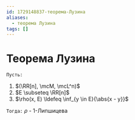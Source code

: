```yaml
---
id: 1729148837-теорема-Лузина
aliases:
  - теорема Лузина
tags: []
---
```


# Теорема Лузина
`Пусть:`
1. $(\RR[n], \mcM, \mcL^n)$
2. $E \subseteq \RR[n]$ 
3. $\rho(x, E) \ldefeq \inf_{y \in E}{\abs{x - y}}$

`Тогда:`
$\rho$ - 1-Липшицева
